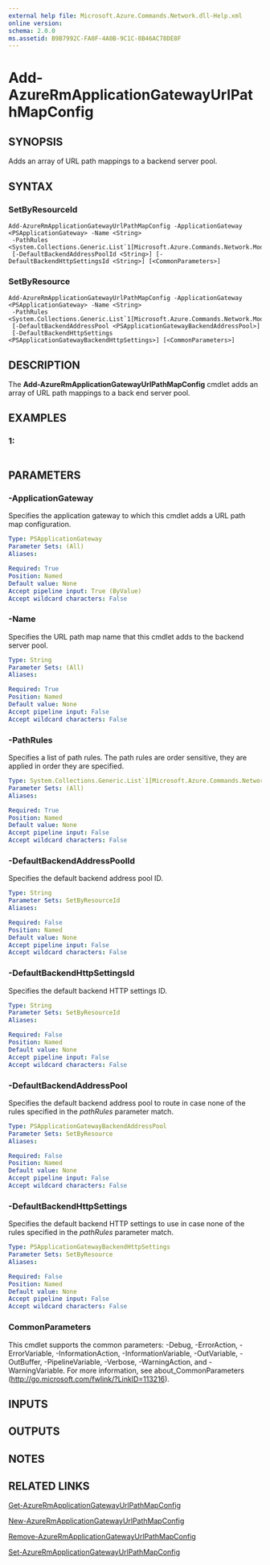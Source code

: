 ```yaml
---
external help file: Microsoft.Azure.Commands.Network.dll-Help.xml
online version: 
schema: 2.0.0
ms.assetid: B9B7992C-FA0F-4A0B-9C1C-8B46AC78DE8F
---
```


# Add-AzureRmApplicationGatewayUrlPathMapConfig

## SYNOPSIS
Adds an array of URL path mappings to a backend server pool.

## SYNTAX

### SetByResourceId
```
Add-AzureRmApplicationGatewayUrlPathMapConfig -ApplicationGateway <PSApplicationGateway> -Name <String>
 -PathRules <System.Collections.Generic.List`1[Microsoft.Azure.Commands.Network.Models.PSApplicationGatewayPathRule]>
 [-DefaultBackendAddressPoolId <String>] [-DefaultBackendHttpSettingsId <String>] [<CommonParameters>]
```

### SetByResource
```
Add-AzureRmApplicationGatewayUrlPathMapConfig -ApplicationGateway <PSApplicationGateway> -Name <String>
 -PathRules <System.Collections.Generic.List`1[Microsoft.Azure.Commands.Network.Models.PSApplicationGatewayPathRule]>
 [-DefaultBackendAddressPool <PSApplicationGatewayBackendAddressPool>]
 [-DefaultBackendHttpSettings <PSApplicationGatewayBackendHttpSettings>] [<CommonParameters>]
```

## DESCRIPTION
The **Add-AzureRmApplicationGatewayUrlPathMapConfig** cmdlet adds an array of URL path mappings to a back end server pool.

## EXAMPLES

### 1:
```

```

## PARAMETERS

### -ApplicationGateway
Specifies the application gateway to which this cmdlet adds a URL path map configuration.

```yaml
Type: PSApplicationGateway
Parameter Sets: (All)
Aliases: 

Required: True
Position: Named
Default value: None
Accept pipeline input: True (ByValue)
Accept wildcard characters: False
```

### -Name
Specifies the URL path map name that this cmdlet adds to the backend server pool.

```yaml
Type: String
Parameter Sets: (All)
Aliases: 

Required: True
Position: Named
Default value: None
Accept pipeline input: False
Accept wildcard characters: False
```

### -PathRules
Specifies a list of path rules.
The path rules are order sensitive, they are applied in order they are specified.

```yaml
Type: System.Collections.Generic.List`1[Microsoft.Azure.Commands.Network.Models.PSApplicationGatewayPathRule]
Parameter Sets: (All)
Aliases: 

Required: True
Position: Named
Default value: None
Accept pipeline input: False
Accept wildcard characters: False
```

### -DefaultBackendAddressPoolId
Specifies the default backend address pool ID.

```yaml
Type: String
Parameter Sets: SetByResourceId
Aliases: 

Required: False
Position: Named
Default value: None
Accept pipeline input: False
Accept wildcard characters: False
```

### -DefaultBackendHttpSettingsId
Specifies the default backend HTTP settings ID.

```yaml
Type: String
Parameter Sets: SetByResourceId
Aliases: 

Required: False
Position: Named
Default value: None
Accept pipeline input: False
Accept wildcard characters: False
```

### -DefaultBackendAddressPool
Specifies the default backend address pool to route in case none of the rules specified in the *pathRules* parameter match.

```yaml
Type: PSApplicationGatewayBackendAddressPool
Parameter Sets: SetByResource
Aliases: 

Required: False
Position: Named
Default value: None
Accept pipeline input: False
Accept wildcard characters: False
```

### -DefaultBackendHttpSettings
Specifies the default backend HTTP settings to use in case none of the rules specified in the *pathRules* parameter match.

```yaml
Type: PSApplicationGatewayBackendHttpSettings
Parameter Sets: SetByResource
Aliases: 

Required: False
Position: Named
Default value: None
Accept pipeline input: False
Accept wildcard characters: False
```

### CommonParameters
This cmdlet supports the common parameters: -Debug, -ErrorAction, -ErrorVariable, -InformationAction, -InformationVariable, -OutVariable, -OutBuffer, -PipelineVariable, -Verbose, -WarningAction, and -WarningVariable. For more information, see about_CommonParameters (http://go.microsoft.com/fwlink/?LinkID=113216).

## INPUTS

## OUTPUTS

## NOTES

## RELATED LINKS

[Get-AzureRmApplicationGatewayUrlPathMapConfig](./Get-AzureRmApplicationGatewayUrlPathMapConfig.md)

[New-AzureRmApplicationGatewayUrlPathMapConfig](./New-AzureRmApplicationGatewayUrlPathMapConfig.md)

[Remove-AzureRmApplicationGatewayUrlPathMapConfig](./Remove-AzureRmApplicationGatewayUrlPathMapConfig.md)

[Set-AzureRmApplicationGatewayUrlPathMapConfig](./Set-AzureRmApplicationGatewayUrlPathMapConfig.md)


